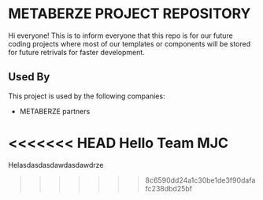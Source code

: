 
# METABERZE PROJECT REPOSITORY

Hi everyone! This is to inform everyone that this repo is for our future coding projects where most of our templates or components will be stored for future retrivals for faster development. 






## Used By

This project is used by the following companies:

- METABERZE partners



<<<<<<< HEAD
Hello Team MJC
=======
Helasdasdasdawdasdawdrze 
>>>>>>> 8c6590dd24a1c30be1de3f90dafafc238dbd25bf
